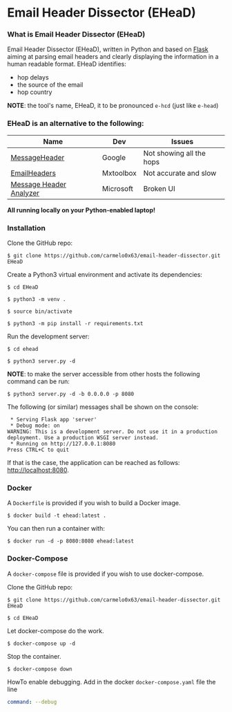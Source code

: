 # Email Header Dissector (EHeaD)

### What is Email Header Dissector (EHeaD)
Email Header Dissector (EHeaD), written in Python and based on [Flask](http://flask.pocoo.org/) aiming at parsing email headers and clearly displaying the information in a human readable format.
EHeaD identifies:
- hop delays
- the source of the email
- hop country

**NOTE**: the tool's name, EHeaD, it to be pronounced `e-hɛd` (just like `e-head`)

### EHeaD is an alternative to the following:
| Name | Dev | Issues |
| ---- | --- | ------ |
| [MessageHeader](https://toolbox.googleapps.com/apps/messageheader/) | Google | Not showing all the hops |
| [EmailHeaders](https://mxtoolbox.com/Public/Tools/EmailHeaders.aspx) | Mxtoolbox | Not accurate and slow |
| [Message Header Analyzer](https://testconnectivity.microsoft.com/MHA/Pages/mha.aspx) | Microsoft | Broken UI |

**All running locally on your Python-enabled laptop!**


### Installation
Clone the GitHub repo:
```
$ git clone https://github.com/carmelo0x63/email-header-dissector.git EHeaD
```

Create a Python3 virtual environment and activate its dependencies:
```
$ cd EHeaD

$ python3 -m venv .

$ source bin/activate

$ python3 -m pip install -r requirements.txt
```
Run the development server:
```
$ cd ehead

$ python3 server.py -d
```

**NOTE**: to make the server accessible from other hosts the following command can be run:
```
$ python3 server.py -d -b 0.0.0.0 -p 8080
```

The following (or similar) messages shall be shown on the console:
```
 * Serving Flask app 'server'
 * Debug mode: on
WARNING: This is a development server. Do not use it in a production deployment. Use a production WSGI server instead.
 * Running on http://127.0.0.1:8080
Press CTRL+C to quit
```

If that is the case, the application can be reached as follows: [http://localhost:8080](http://localhost:8080).

### Docker

A `Dockerfile` is provided if you wish to build a Docker image.

```
$ docker build -t ehead:latest .
```

You can then run a container with:

```
$ docker run -d -p 8080:8080 ehead:latest
```

### Docker-Compose

A `docker-compose` file is provided if you wish to use docker-compose.

Clone the GitHub repo:
```
$ git clone https://github.com/carmelo0x63/email-header-dissector.git EHeaD

$ cd EHeaD
```

Let docker-compose do the work.
```
$ docker-compose up -d
```

Stop the container.
```
$ docker-compose down
```

HowTo enable debugging. Add in the docker `docker-compose.yaml` file the line
```yaml
command: --debug
```

